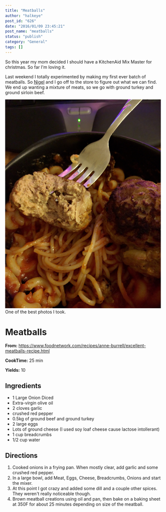 ```yaml
---
title: "Meatballs"
author: "halkeye"
post_id: "626"
date: "2016/01/09 23:45:21"
post_name: "meatballs"
status: "publish"
category: "General"
tags: []
---
```


So this year my mom decided I should have a KitchenAid Mix Master for christmas. So far I'm loving it.

Last weekend I totally experimented by making my first ever batch of meatballs. So [Nigel](https://www.forgreatjustice.ca/) and I go off to the store to figure out what we can find. We end up wanting a mixture of meats, so we go with ground turkey and ground sirloin beef.

![Meatballs With Fork](./IMG_20160104_201752.jpg) One of the best photos I took.

# Meatballs

**From:** https://www.foodnetwork.com/recipes/anne-burrell/excellent-meatballs-recipe.html

**CookTime:** 25 min

**Yields:** 10

## Ingredients

*   1 Large Onion Diced
*   Extra-virgin olive oil
*   2 cloves garlic
*   crushed red pepper
*   0.5kg of ground beef and ground turkey
*   2 large eggs
*   Lots of ground cheese (I used soy loaf cheese cause lactose intollerant)
*   1 cup breadcrumbs
*   1/2 cup water

## Directions

1) Cooked onions in a frying pan. When mostly clear, add garlic and some crushed red pepper.
2) In a large bowl, add Meat, Eggs, Cheese, Breadcrumbs, Onions and start the mixer.
3) At this point I got crazy and added some dill and a couple other spices. They weren't really noticeable though.
4) Brown meatball creations using oil and pan, then bake on a baking sheet at 350F for about 25 minutes depending on size of the meatball.
